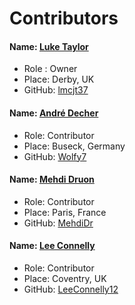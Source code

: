 # Contributors

#### Name: [Luke Taylor](https://lmcjt.com/)
- Role : Owner
- Place: Derby, UK
- GitHub: [lmcjt37](https://github.com/lmcjt37)

#### Name: [André Decher](https://github.com/Wolfy7)
- Role: Contributor
- Place: Buseck, Germany
- GitHub: [Wolfy7](https://github.com/Wolfy7)

#### Name: [Mehdi Druon](https://github.com/MehdiDr)
- Role: Contributor
- Place: Paris, France
- GitHub: [MehdiDr](https://github.com/MehdiDr)

#### Name: [Lee Connelly](https://github.com/LeeConnelly12)
- Role: Contributor
- Place: Coventry, UK
- GitHub: [LeeConnelly12](https://github.com/LeeConnelly12)